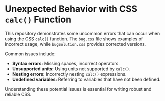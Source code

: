 # Unexpected Behavior with CSS `calc()` Function

This repository demonstrates some uncommon errors that can occur when using the CSS `calc()` function.  The `bug.css` file shows examples of incorrect usage, while `bugSolution.css` provides corrected versions.

Common issues include:

* **Syntax errors:** Missing spaces, incorrect operators.
* **Unsupported units:** Using units not supported by `calc()`.
* **Nesting errors:** Incorrectly nesting `calc()` expressions.
* **Undefined variables:** Referring to variables that have not been defined.

Understanding these potential issues is essential for writing robust and reliable CSS.